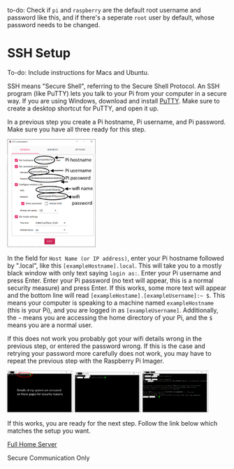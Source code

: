 to-do: Check if `pi` and `raspberry` are the default root username and password like this, and if there's a seperate `root` user by default, whose password needs to be changed.

# __SSH Setup__

To-do: Include instructions for Macs and Ubuntu.

SSH means "Secure Shell", referring to the Secure Shell Protocol. An SSH program (like PuTTY) lets you talk to your Pi from your computer in a secure way. If you are using Windows, download and install [PuTTY](Software_Repository/SSH.md). Make sure to create a desktop shortcut for PuTTY, and open it up.

In a previous step you create a Pi hostname, Pi username, and Pi password. Make sure you have all three ready for this step.

<img src="../Media_Repository/Pi_Imager_OS_settings_1.png" alt="Previous screen where you entered your Pi hostname" title="Previous screen where you entered your Pi hostname" width="40%"/>

In the field for `Host Name (or IP address)`, enter your Pi hostname followed by ".local", like this `[exampleHostname].local`. This will take you to a mostly black window with only text saying `login as:`. Enter your Pi username and press Enter. Enter your Pi password (no text will appear, this is a normal security measure) and press Enter. If this works, some more text will appear and the bottom line will read `[exampleHostame].[exampleUsername]:~ $`. This means your computer is speaking to a machine named `exampleHostname` (this is your Pi), and you are logged in as `[exampleUsername]`. Additionally, the `~` means you are accessing the home directory of your Pi, and the `$` means you are a normal user.

If this does not work you probably got your wifi details wrong in the previous step, or entered the password wrong. If this is the case and retrying your password more carefully does not work, you may have to repeat the previous step with the Raspberry Pi Imager.

<img src="../Media_Repository/PuTTY_username.png" alt="PuTTY username input" title="PuTTY username input" width="30%"/> <img src="../Media_Repository/PuTTY_password.png" alt="PuTTY password input" title="PuTTY password input" width="30%"/> <img src="../Media_Repository/PuTTY_terminal_input.png" alt="PuTTY terminal input" title="PuTTY terminal input" width="30%"/> 

If this works, you are ready for the next step. Follow the link below which matches the setup you want.

[Full Home Server](Instructions/CasaOS_Setup.md) 

Secure Communication Only
